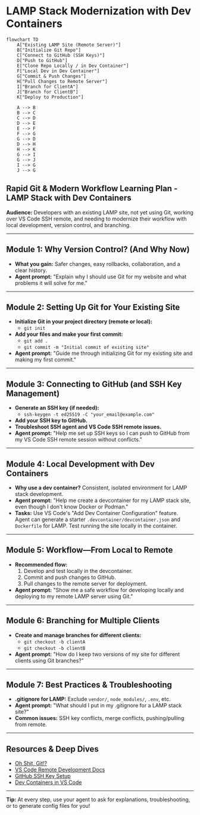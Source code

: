 # LAMP Stack Modernization with Dev Containers

```mermaid
flowchart TD
    A["Existing LAMP Site (Remote Server)"]
    B["Initialize Git Repo"]
    C["Connect to GitHub (SSH Keys)"]
    D["Push to GitHub"]
    E["Clone Repo Locally / in Dev Container"]
    F["Local Dev in Dev Container"]
    G["Commit & Push Changes"]
    H["Pull Changes to Remote Server"]
    I["Branch for ClientA"]
    J["Branch for ClientB"]
    K["Deploy to Production"]

    A --> B
    B --> C
    C --> D
    D --> E
    E --> F
    F --> G
    G --> D
    D --> H
    H --> K
    G --> I
    G --> J
    I --> G
    J --> G
```

## Rapid Git & Modern Workflow Learning Plan - LAMP Stack with Dev Containers

**Audience:**
Developers with an existing LAMP site, not yet using Git, working over VS Code SSH remote, and needing to modernize their workflow with local development, version control, and branching.

---

## Module 1: Why Version Control? (And Why Now)

- **What you gain:**
  Safer changes, easy rollbacks, collaboration, and a clear history.
- **Agent prompt:**
  "Explain why I should use Git for my website and what problems it will solve for me."

---

## Module 2: Setting Up Git for Your Existing Site

- **Initialize Git in your project directory (remote or local):**
  - `git init`
- **Add your files and make your first commit:**
  - `git add .`
  - `git commit -m "Initial commit of existing site"`
- **Agent prompt:**
  "Guide me through initializing Git for my existing site and making my first commit."

---

## Module 3: Connecting to GitHub (and SSH Key Management)

- **Generate an SSH key (if needed):**
  - `ssh-keygen -t ed25519 -C "your_email@example.com"`
- **Add your SSH key to GitHub.**
- **Troubleshoot SSH agent and VS Code SSH remote issues.**
- **Agent prompt:**
  "Help me set up SSH keys so I can push to GitHub from my VS Code SSH remote session without conflicts."

---

## Module 4: Local Development with Dev Containers

- **Why use a dev container?**
  Consistent, isolated environment for LAMP stack development.
- **Agent prompt:**
  "Help me create a devcontainer for my LAMP stack site, even though I don't know Docker or Podman."
- **Tasks:**
  Use VS Code's "Add Dev Container Configuration" feature.
  Agent can generate a starter `.devcontainer/devcontainer.json` and `Dockerfile` for LAMP.
  Test running the site locally in the container.

---

## Module 5: Workflow—From Local to Remote

- **Recommended flow:**
  1. Develop and test locally in the devcontainer.
  2. Commit and push changes to GitHub.
  3. Pull changes to the remote server for deployment.
- **Agent prompt:**
  "Show me a safe workflow for developing locally and deploying to my remote LAMP server using Git."

---

## Module 6: Branching for Multiple Clients

- **Create and manage branches for different clients:**
  - `git checkout -b clientA`
  - `git checkout -b clientB`
- **Agent prompt:**
  "How do I keep two versions of my site for different clients using Git branches?"

---

## Module 7: Best Practices & Troubleshooting

- **.gitignore for LAMP:**
  Exclude `vendor/`, `node_modules/`, `.env`, etc.
- **Agent prompt:**
  "What should I put in my .gitignore for a LAMP stack site?"
- **Common issues:**
  SSH key conflicts, merge conflicts, pushing/pulling from remote.

---

## Resources & Deep Dives

- [Oh Shit, Git!?](https://ohshitgit.com/)
- [VS Code Remote Development Docs](https://code.visualstudio.com/docs/remote/ssh)
- [GitHub SSH Key Setup](https://docs.github.com/en/authentication/connecting-to-github-with-ssh)
- [Dev Containers in VS Code](https://containers.dev/)

---

**Tip:**
At every step, use your agent to ask for explanations, troubleshooting, or to generate config files for you!
